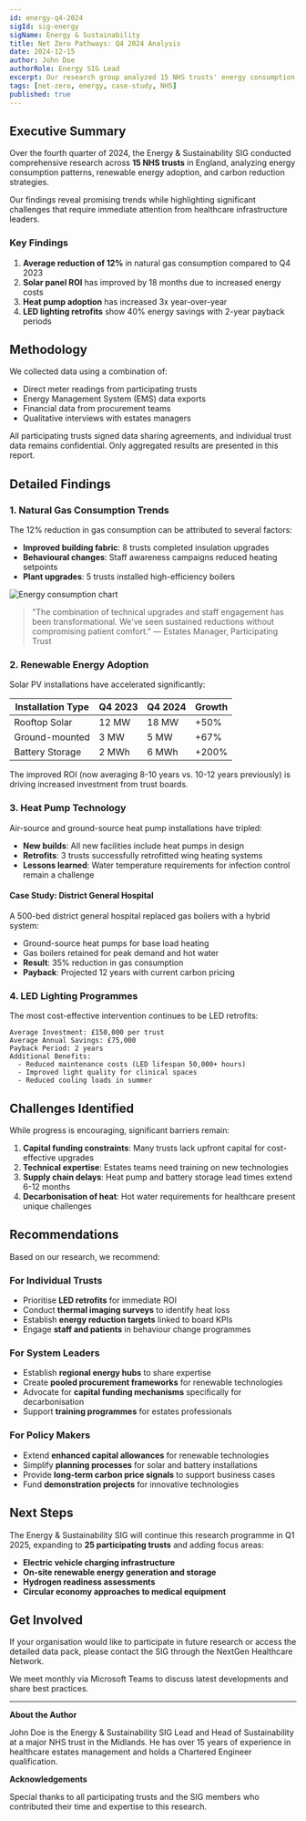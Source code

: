 ```yaml
---
id: energy-q4-2024
sigId: sig-energy
sigName: Energy & Sustainability
title: Net Zero Pathways: Q4 2024 Analysis
date: 2024-12-15
author: John Doe
authorRole: Energy SIG Lead
excerpt: Our research group analyzed 15 NHS trusts' energy consumption patterns and identified key trends toward achieving net zero carbon emissions by 2040.
tags: [net-zero, energy, case-study, NHS]
published: true
---
```


## Executive Summary

Over the fourth quarter of 2024, the Energy & Sustainability SIG conducted comprehensive research across **15 NHS trusts** in England, analyzing energy consumption patterns, renewable energy adoption, and carbon reduction strategies.

Our findings reveal promising trends while highlighting significant challenges that require immediate attention from healthcare infrastructure leaders.

### Key Findings

1. **Average reduction of 12%** in natural gas consumption compared to Q4 2023
2. **Solar panel ROI** has improved by 18 months due to increased energy costs
3. **Heat pump adoption** has increased 3x year-over-year
4. **LED lighting retrofits** show 40% energy savings with 2-year payback periods

## Methodology

We collected data using a combination of:

- Direct meter readings from participating trusts
- Energy Management System (EMS) data exports
- Financial data from procurement teams
- Qualitative interviews with estates managers

All participating trusts signed data sharing agreements, and individual trust data remains confidential. Only aggregated results are presented in this report.

## Detailed Findings

### 1. Natural Gas Consumption Trends

The 12% reduction in gas consumption can be attributed to several factors:

- **Improved building fabric**: 8 trusts completed insulation upgrades
- **Behavioural changes**: Staff awareness campaigns reduced heating setpoints
- **Plant upgrades**: 5 trusts installed high-efficiency boilers

![Energy consumption chart](../img/blog/energy-trends-example.jpg)

> "The combination of technical upgrades and staff engagement has been transformational. We've seen sustained reductions without compromising patient comfort." 
> — Estates Manager, Participating Trust

### 2. Renewable Energy Adoption

Solar PV installations have accelerated significantly:

| Installation Type | Q4 2023 | Q4 2024 | Growth |
|------------------|---------|---------|--------|
| Rooftop Solar    | 12 MW   | 18 MW   | +50%   |
| Ground-mounted   | 3 MW    | 5 MW    | +67%   |
| Battery Storage  | 2 MWh   | 6 MWh   | +200%  |

The improved ROI (now averaging 8-10 years vs. 10-12 years previously) is driving increased investment from trust boards.

### 3. Heat Pump Technology

Air-source and ground-source heat pump installations have tripled:

- **New builds**: All new facilities include heat pumps in design
- **Retrofits**: 3 trusts successfully retrofitted wing heating systems
- **Lessons learned**: Water temperature requirements for infection control remain a challenge

#### Case Study: District General Hospital

A 500-bed district general hospital replaced gas boilers with a hybrid system:

- Ground-source heat pumps for base load heating
- Gas boilers retained for peak demand and hot water
- **Result**: 35% reduction in gas consumption
- **Payback**: Projected 12 years with current carbon pricing

### 4. LED Lighting Programmes

The most cost-effective intervention continues to be LED retrofits:

```
Average Investment: £150,000 per trust
Average Annual Savings: £75,000
Payback Period: 2 years
Additional Benefits:
  - Reduced maintenance costs (LED lifespan 50,000+ hours)
  - Improved light quality for clinical spaces
  - Reduced cooling loads in summer
```

## Challenges Identified

While progress is encouraging, significant barriers remain:

1. **Capital funding constraints**: Many trusts lack upfront capital for cost-effective upgrades
2. **Technical expertise**: Estates teams need training on new technologies
3. **Supply chain delays**: Heat pump and battery storage lead times extend 6-12 months
4. **Decarbonisation of heat**: Hot water requirements for healthcare present unique challenges

## Recommendations

Based on our research, we recommend:

### For Individual Trusts

- Prioritise **LED retrofits** for immediate ROI
- Conduct **thermal imaging surveys** to identify heat loss
- Establish **energy reduction targets** linked to board KPIs
- Engage **staff and patients** in behaviour change programmes

### For System Leaders

- Establish **regional energy hubs** to share expertise
- Create **pooled procurement frameworks** for renewable technologies
- Advocate for **capital funding mechanisms** specifically for decarbonisation
- Support **training programmes** for estates professionals

### For Policy Makers

- Extend **enhanced capital allowances** for renewable technologies
- Simplify **planning processes** for solar and battery installations
- Provide **long-term carbon price signals** to support business cases
- Fund **demonstration projects** for innovative technologies

## Next Steps

The Energy & Sustainability SIG will continue this research programme in Q1 2025, expanding to **25 participating trusts** and adding focus areas:

- **Electric vehicle charging infrastructure**
- **On-site renewable energy generation and storage**
- **Hydrogen readiness assessments**
- **Circular economy approaches to medical equipment**

## Get Involved

If your organisation would like to participate in future research or access the detailed data pack, please contact the SIG through the NextGen Healthcare Network.

We meet monthly via Microsoft Teams to discuss latest developments and share best practices.

---

**About the Author**

John Doe is the Energy & Sustainability SIG Lead and Head of Sustainability at a major NHS trust in the Midlands. He has over 15 years of experience in healthcare estates management and holds a Chartered Engineer qualification.

**Acknowledgements**

Special thanks to all participating trusts and the SIG members who contributed their time and expertise to this research.
